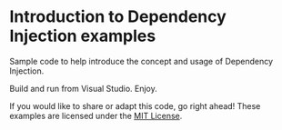 # Introduction to Dependency Injection examples

Sample code to help introduce the concept and usage of Dependency Injection.

Build and run from Visual Studio. Enjoy.

If you would like to share or adapt this code, go right ahead!
These examples are licensed under the [MIT License](https://github.com/smaclell/nunit-testcase-examples/blob/master/LICENSE).